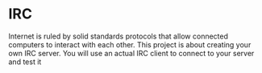 # IRC
Internet is ruled by solid standards protocols that allow connected computers to interact with each other. This project is about creating your own IRC server. You will use an actual IRC client to connect to your server and test it
